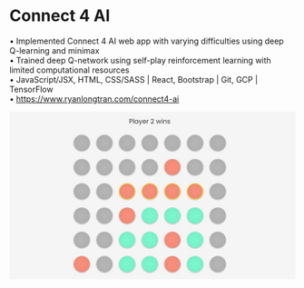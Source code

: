 # Connect 4 AI

• Implemented Connect 4 AI web app with varying difficulties using deep Q-learning and minimax  
• Trained deep Q-network using self-play reinforcement learning with limited computational resources  
• JavaScript/JSX, HTML, CSS/SASS | React, Bootstrap | Git, GCP | TensorFlow  
• https://www.ryanlongtran.com/connect4-ai

![Image of app](https://raw.githubusercontent.com/ryantran2165/ryantran2165.github.io/source/src/assets/images/connect4_ai.jpg)

